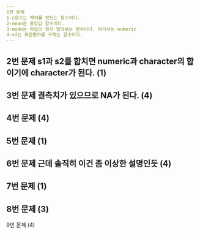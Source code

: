```yaml
---
1번 문제
1-c함수는 벡터를 만드는 함수이다.
2-mean은 중앙값 함수이다.
3-mode는 타입이 뭔지 알아보는 함수이다. 여기서는 numeric
4-sd는 표준편차를 구하는 함수이다.
---
```

2번 문제
s1과 s2를 합치면 numeric과 character의 합이기에 character가 된다.
(1)
---
3번 문제
결측치가 있으므로 NA가 된다.
(4)
---
4번 문제
(4)
---
5번 문제
(1)
---
6번 문제
근데 솔직히 이건 좀 이상한 설명인듯
(4)
---
7번 문제
(1)
---
8번 문제
(3)
---
9번 문제
(4)